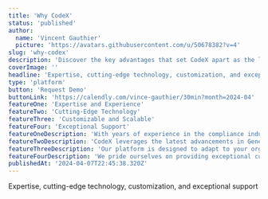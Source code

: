 ```yaml
---
title: 'Why CodeX'
status: 'published'
author:
  name: 'Vincent Gauthier'
  picture: 'https://avatars.githubusercontent.com/u/50678382?v=4'
slug: 'why-codex'
description: 'Discover the key advantages that set CodeX apart as the leading AI-powered compliance automation platform.'
coverImage: ''
headline: 'Expertise, cutting-edge technology, customization, and exceptional support'
type: 'platform'
button: 'Request Demo'
buttonLink: 'https://calendly.com/vince-gauthier/30min?month=2024-04'
featureOne: 'Expertise and Experience'
featureTwo: 'Cutting-Edge Technology'
featureThree: 'Customizable and Scalable'
featureFour: 'Exceptional Support'
featureOneDescription: 'With years of experience in the compliance industry, our team of experts has developed a platform that addresses the unique challenges faced by businesses. Trust in our deep understanding of compliance complexities.'
featureTwoDescription: 'CodeX leverages the latest advancements in Generative AI to deliver unparalleled accuracy and efficiency in compliance automation. Stay ahead of the curve with our innovative solutions.'
featureThreeDescription: 'Our platform is designed to adapt to your organization''s specific requirements. Whether you''re a small business or a large enterprise, CodeX can scale to meet your compliance needs.'
featureFourDescription: 'We pride ourselves on providing exceptional customer support. Our dedicated team is always ready to assist you, ensuring a smooth and successful implementation of CodeX in your organization.'
publishedAt: '2024-04-07T22:45:38.320Z'
---
```


Expertise, cutting-edge technology, customization, and exceptional support